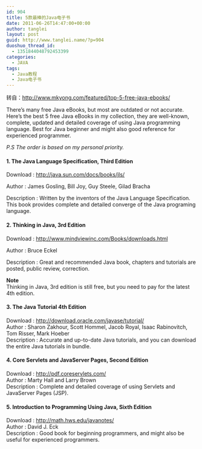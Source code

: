 ```yaml
---
id: 904
title: 5款最棒的Java电子书
date: 2011-06-26T14:47:00+00:00
author: tanglei
layout: post
guid: http://www.tanglei.name/?p=904
duoshuo_thread_id:
  - 1351844048792453399
categories:
  - JAVA
tags:
  - Java教程
  - Java电子书
---
```

转自：<http://www.mkyong.com/featured/top-5-free-java-ebooks/>

There’s many free Java eBooks, but most are outdated or not accurate. Here’s the best 5 free Java eBooks in my collection, they are well-known, complete, updated and detailed coverage of using Java programming language. Best for Java beginner and might also good reference for experienced programmer.

_P.S The order is based on my personal priority._

#### 1. The Java Language Specification, Third Edition

Download : <a href="http://java.sun.com/docs/books/jls/" target="_blank">http://java.sun.com/docs/books/jls/</a>
  
Author : James Gosling, Bill Joy, Guy Steele, Gilad Bracha
  
Description : Written by the inventors of the Java Language Specification. This book provides complete and detailed converge of the Java programing language.

#### 2. Thinking in Java, 3rd Edition

Download : <a href="http://www.mindviewinc.com/Books/downloads.html" target="_blank">http://www.mindviewinc.com/Books/downloads.html</a>
  
Author : Bruce Eckel
  
Description : Great and recommended Java book, chapters and tutorials are posted, public review, correction.

<div>
  <strong>Note</strong><br /> Thinking in Java, 3rd edition is still free, but you need to pay for the latest 4th edition.
</div>

<div>
  <h4>
    3. The Java Tutorial 4th Edition
  </h4>
</div>

<div>
  Download : <a href="http://download.oracle.com/javase/tutorial/" target="_blank">http://download.oracle.com/javase/tutorial/</a><br /> Author : Sharon Zakhour, Scott Hommel, Jacob Royal, Isaac Rabinovitch, Tom Risser, Mark Hoeber<br /> Description : Accurate and up-to-date Java tutorials, and you can download the entire Java tutorials in bundle.
</div>

<div>
  <h4>
    4. Core Servlets and JavaServer Pages, Second Edition
  </h4>
</div>

<div>
  Download : <a href="http://pdf.coreservlets.com/" target="_blank">http://pdf.coreservlets.com/</a><br /> Author : Marty Hall and Larry Brown<br /> Description : Complete and detailed coverage of using Servlets and JavaServer Pages (JSP).
</div>

<div>
  <h4>
    5. Introduction to Programming Using Java, Sixth Edition
  </h4>
  
  <p>
    Download : <a href="http://math.hws.edu/javanotes/" target="_blank">http://math.hws.edu/javanotes/</a><br /> Author : David J. Eck<br /> Description : Good book for beginning programmers, and might also be useful for experienced programmers.
  </p>
</div>
